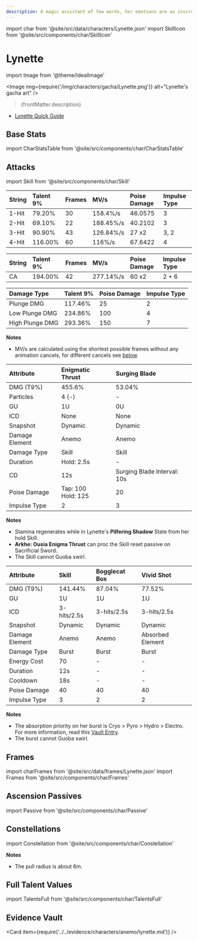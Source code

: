 ```yaml
---
description: A magic assistant of few words, her emotions are as inscrutable as any cat's.
---
```


import char from '@site/src/data/characters/Lynette.json'
import SkillIcon from '@site/src/components/char/SkillIcon'

# Lynette

import Image from '@theme/IdealImage'

<Image img={require('/img/characters/gacha/Lynette.png')} alt="Lynette's gacha art" />
<blockquote>{frontMatter.description}</blockquote>

<!---
## Resources

* [Lynette Mains Discord]()
* [Full Lynette Written Guide]()-->
* [Lynette Quick Guide](https://keqingmains.com/q/lynette-quickguide/)
<!--* [# Minute Video Guide to Lynette]()
-->

## Base Stats

import CharStatsTable from '@site/src/components/char/CharStatsTable'

<CharStatsTable char={char} />

## Attacks

import Skill from '@site/src/components/char/Skill'

<Tabs queryString="ability">
<TabItem value='na' label='Normal Attacks'>
<SkillIcon char={char} skill='na' />
<div class='talent-columns'>
<Skill char={char} skill='na' sectionFilter='Normal Attack' />



| String | Talent 9% | Frames | MV/s      | Poise Damage | Impulse Type |
| :----- | :-------- | :----- | :-------- | :----------- | :----------- |
| 1-Hit  |   79.20%  |   30   | 158.4%/s  |   46.0575    |      3       |
| 2-Hit  |   69.10%  |   22   | 188.45%/s |   40.2102    |      3       |
| 3-Hit  |   90.90%  |   43   | 126.84%/s |   27 x2      |     3, 2     |
| 4-Hit  |  116.00%  |   60   | 116%/s    |   67.6422    |      4       |


</div>
<div class='talent-columns'>
<Skill char={char} skill='na' sectionFilter='Charged Attack' />


| String | Talent 9% | Frames | MV/s      | Poise Damage | Impulse Type |
| :----- | :-------- | :----- | :-------- | :----------- | :----------- |
| CA     |  194.00%  |   42   | 277.14%/s |   60 x2      | 2 + 6        |


</div>
<div class='talent-columns'>
<Skill char={char} skill='na' sectionFilter='Plunging Attack' />


| Damage Type     | Talent 9% | Poise Damage | Impulse Type |
| :-------------- | :-------- | :----------- | :----------- |
| Plunge DMG      |  117.46%  |     25       |     2        |
| Low Plunge DMG  |  234.86%  |    100       |     4        |
| High Plunge DMG |  293.36%  |    150       |     7        |


</div>

**Notes**

* MV/s are calculated using the shortest possible frames without any animation cancels, for different cancels see [below](#frames).

</TabItem>

<TabItem value='e' label='Skill'>
<SkillIcon char={char} skill='e' />
<div class='talent-columns'>
<Skill char={char} skill='e' />


| Attribute      | Enigmatic Thrust         | Surging Blade               | 
| :------------- | :-------------------     | :-------------------------- |
| DMG \(T9%\)    |     455.6%               |      53.04%                 |
| Particles      |     4 \(-\)              |      -                      |
| GU             |     1U                   |      0U                     |
| ICD            |     None                 |      None                   |
| Snapshot       |     Dynamic              |      Dynamic                |
| Damage Element |     Anemo                |      Anemo                  |
| Damage Type    |     Skill                |      Skill                  |
| Duration       |     Hold: 2.5s           |      -                      |
| CD             |     12s                  | Surging Blade Interval: 10s |
| Poise Damage   | Tap: 100<br /> Hold: 125 |      20                     |
| Impulse Type   |     2                    |      3                      |


</div>

**Notes**
* Stamina regenerates while in Lynette's **Pilfering Shadow** State from her hold Skill.
* **Arkhe: Ousia Enigma Thrust** can proc the Skill reset passive on Sacrificial Sword.
* The Skill cannot Guoba swirl.



</TabItem>

<TabItem value='q' label='Burst'>
<SkillIcon char={char} skill='q' />
<div class='talent-columns'>
<Skill char={char} skill='q'/>


| Attribute         | Skill      | Bogglecat Box          | Vivid Shot       |
| :---------------- | :--------- | :--------------------- | :--------------- |
| DMG \(T9%\)       |  141.44%   |      87.04%            |   77.52%         |
| GU                |  1U        |      1U                |   1U             |
| ICD               | 3-hits/2.5s|      3-hits/2.5s       |  3-hits/2.5s     |
| Snapshot          | Dynamic    |      Dynamic           |  Dynamic         |
| Damage Element    | Anemo      |      Anemo             | Absorbed Element |
| Damage Type       | Burst      |      Burst             |  Burst           |
| Energy Cost       | 70         |      -                 |  -               |
| Duration          | 12s        |      -                 |  -               |
| Cooldown          | 18s        |      -                 |  -               |
| Poise Damage      | 40         |      40                |  40              |
| Impulse Type      | 3          |      2                 |  2               |


</div>

**Notes**
* The absorption priority on her burst is Cryo > Pyro > Hydro > Electro. For more information, read this [Vault Entry](../../evidence/characters/anemo/lynette.md#burst-mechanics).
* The burst cannot Guoba swirl.

</TabItem>
</Tabs>


## Frames

import charFrames from '@site/src/data/frames/Lynette.json'
import Frames from '@site/src/components/char/Frames'

<Frames data={charFrames} />


## Ascension Passives

import Passive from '@site/src/components/char/Passive'

<Tabs queryString="passive">
<TabItem value='passive' label='Passive'>
<Passive char={char} passive={2} />
</TabItem>

<TabItem value='a1' label='Ascension 1'>
<Passive char={char} passive={0} />
</TabItem>

<TabItem value="a4" label="Ascension 4">
<Passive char={char} passive={1} />
</TabItem>
</Tabs>

## Constellations

import Constellation from '@site/src/components/char/Constellation'

<Tabs queryString="constellation">
<TabItem value='c1' label='C1'>
<Constellation char={char} constellation={1} />

**Notes**
* The pull radius is about 6m.

</TabItem>

<TabItem value='c2' label='C2'>
<Constellation char={char} constellation={2} />
</TabItem>

<TabItem value='c3' label='C3'>
<Constellation char={char} constellation={3} />
</TabItem>

<TabItem value='c4' label='C4'>
<Constellation char={char} constellation={4} />
</TabItem>

<TabItem value='c5' label='C5'>
<Constellation char={char} constellation={5} />
</TabItem>

<TabItem value='c6' label='C6'>
<Constellation char={char} constellation={6} />
</TabItem>
</Tabs>

## Full Talent Values

import TalentsFull from '@site/src/components/char/TalentsFull'

<TalentsFull char={char}/>

## Evidence Vault

<Card item={require('../../evidence/characters/anemo/lynette.md')} />
